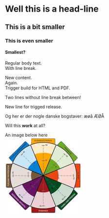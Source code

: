<!DOCTYPE html>
<html>

<head>
    <title>Page Title</title>
    <meta http-equiv="Content-Type" content="text/html; charset=UTF-8">
</head>

<body>

# Well this is a head-line

## This is a bit smaller

### This is even smaller

#### Smallest?

Regular body text.  
With line break.  

New content.  
Again.  
Trigger build for HTML and PDF.  

Two lines without line break
between!  

New line for trigged release.  

Og her er der nogle danske bogstaver: æøå ÆØÅ  

<p>Will this <b>work</b> at all?</p>

An image below here  
![](Images/Introduction/WheelOfLife2.jpg)

</body>

</html>